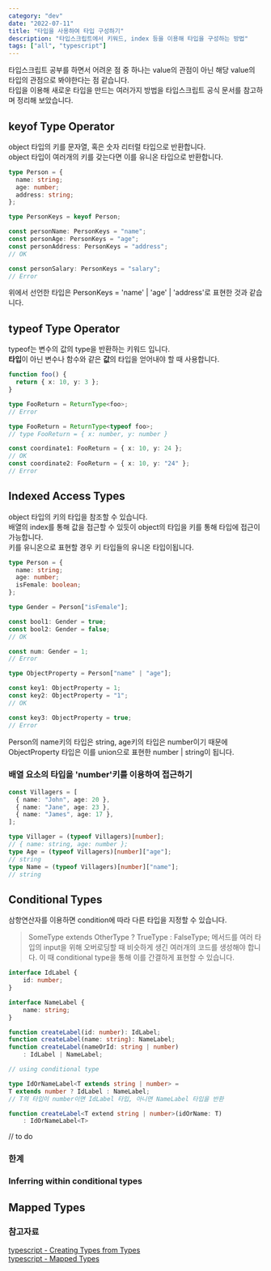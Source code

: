 ```yaml
---
category: "dev"
date: "2022-07-11"
title: "타입을 사용하여 타입 구성하기"
description: "타입스크립트에서 키워드, index 등을 이용해 타입을 구성하는 방법"
tags: ["all", "typescript"]
---
```


타입스크립트 공부를 하면서 어려운 점 중 하나는 value의 관점이 아닌 해당 value의 타입의 관점으로 봐야한다는 점 같습니다.<br/>
타입을 이용해 새로운 타입을 만드는 여러가지 방법을 타입스크립트 공식 문서를 참고하며 정리해 보았습니다.<br/>

## keyof Type Operator

object 타입의 키를 문자열, 혹은 숫자 리터럴 타입으로 반환합니다.<br/>
object 타입이 여러개의 키를 갖는다면 이를 유니온 타입으로 반환합니다.<br/>

```typescript
type Person = {
  name: string;
  age: number;
  address: string;
};

type PersonKeys = keyof Person;

const personName: PersonKeys = "name";
const personAge: PersonKeys = "age";
const personAddress: PersonKeys = "address";
// OK

const personSalary: PersonKeys = "salary";
// Error
```

위에서 선언한 타입은 PersonKeys = 'name' | 'age' | 'address'로 표현한 것과 같습니다.

## typeof Type Operator

typeof는 변수의 값의 type을 반환하는 키워드 입니다.<br/>
**타입**이 아닌 변수나 함수와 같은 **값**의 타입을 얻어내야 할 때 사용합니다.<br/>

```typescript
function foo() {
  return { x: 10, y: 3 };
}

type FooReturn = ReturnType<foo>;
// Error

type FooReturn = ReturnType<typeof foo>;
// type FooReturn = { x: number, y: number }

const coordinate1: FooReturn = { x: 10, y: 24 };
// OK
const coordinate2: FooReturn = { x: 10, y: "24" };
// Error
```

## Indexed Access Types

object 타입의 키의 타입을 참조할 수 있습니다.<br/>
배열의 index를 통해 값을 접근할 수 있듯이 object의 타입을 키를 통해 타입에 접근이 가능합니다.<br/>
키를 유니온으로 표현할 경우 키 타입들의 유니온 타입이됩니다.<br/>

```typescript
type Person = {
  name: string;
  age: number;
  isFemale: boolean;
};

type Gender = Person["isFemale"];

const bool1: Gender = true;
const bool2: Gender = false;
// OK

const num: Gender = 1;
// Error

type ObjectProperty = Person["name" | "age"];

const key1: ObjectProperty = 1;
const key2: ObjectProperty = "1";
// OK

const key3: ObjectProperty = true;
// Error
```

Person의 name키의 타입은 string, age키의 타입은 number이기 때문에 ObjectProperty 타입은 이를 union으로 표현한 number | string이 됩니다.<br/>

### 배열 요소의 타입을 'number'키를 이용하여 접근하기

```typescript
const Villagers = [
  { name: "John", age: 20 },
  { name: "Jane", age: 23 },
  { name: "James", age: 17 },
];

type Villager = (typeof Villagers)[number];
// { name: string, age: number };
type Age = (typeof Villagers)[number]["age"];
// string
type Name = (typeof Villagers)[number]["name"];
// string
```

## Conditional Types

삼항연산자를 이용하면 condition에 따라 다른 타입을 지정할 수 있습니다.<br/>

> SomeType extends OtherType ? TrueType : FalseType;
> 메서드를 여러 타입의 input을 위해 오버로딩할 때 비슷하게 생긴 여러개의 코드를 생성해야 합니다. 이 때 conditional type을 통해 이를 간결하게 표현할 수 있습니다.<br/>

```typescript
interface IdLabel {
	id: number;
}

interface NameLabel {
	name: string;
}

function createLabel(id: number): IdLabel;
function createLabel(name: string): NameLabel;
function createLabel(nameOrId: string | number)
	: IdLabel | NameLabel;

// using conditional type

type IdOrNameLabel<T extends string | number> =
T extends number ? IdLabel : NameLabel;
// T의 타입이 number이면 IdLabel 타입, 아니면 NameLabel 타입을 반환

function createLabel<T extend string | number>(idOrName: T)
	: IdOrNameLabel<T>
```

// to do

### 한계

### Inferring within conditional types

## Mapped Types

### 참고자료

[typescript - Creating Types from Types](https://www.typescriptlang.org/docs/handbook/2/types-from-types.html)<br/>
[typescript - Mapped Types](https://www.typescriptlang.org/docs/handbook/2/mapped-types.html)<br/>
